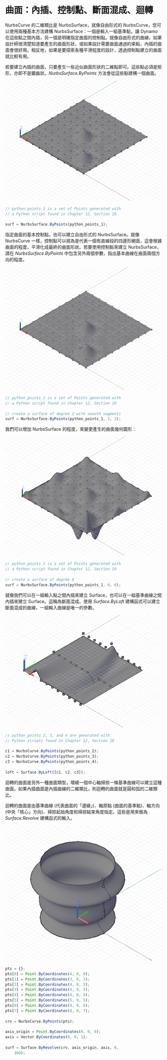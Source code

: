 

# 曲面：內插、控制點、斷面混成、迴轉

NurbsCurve 的二維類比是 NurbsSurface，就像自由形式的 NurbsCurve，您可以使用兩種基本方法建構 NurbsSurface：一個是輸入一組基準點，讓 Dynamo 在這些點之間內插，另一個是明確指定曲面的控制點。就像自由形式的曲線，如果設計師很清楚知道要產生的曲面形狀，或如果設計需要曲面通過約束點，內插的曲面會很好用。相反地，如果是要探索各種平滑程度的設計，透過控制點建立的曲面就比較有用。

若要建立內插的曲面，只要產生一些近似曲面形狀的二維點即可。這些點必須是矩形，亦即不是鋸齒狀。*NurbsSurface.ByPoints* 方法會從這些點建構一個曲面。

![](images/12-6/Surfaces_01.png)

```js
// python_points_1 is a set of Points generated with
// a Python script found in Chapter 12, Section 10

surf = NurbsSurface.ByPoints(python_points_1);
```

指定曲面的基本控制點，也可以建立自由形式的 NurbsSurface。就像 NurbsCurve 一樣，控制點可以視為是代表一個有直線段的四邊形網面，這會根據曲面的程度，平滑化成最終的曲面形狀。若要使用控制點來建立 NurbsSurface，請在 *NurbsSurface.ByPoints* 中包含另外兩個參數，指出基本曲線在曲面兩個方向的程度。

![](images/12-6/Surfaces_02.png)

```js
// python_points_1 is a set of Points generated with
// a Python script found in Chapter 12, Section 10

// create a surface of degree 2 with smooth segments
surf = NurbsSurface.ByPoints(python_points_1, 2, 2);
```

我們可以增加 NurbsSurface 的程度，來變更產生的曲面幾何圖形：

![](images/12-6/Surfaces_03.png)

```js
// python_points_1 is a set of Points generated with
// a Python script found in Chapter 12, Section 10

// create a surface of degree 6
surf = NurbsSurface.ByPoints(python_points_1, 6, 6);
```

就像我們可以在一組輸入點之間內插來建立 Surface，也可以在一組基準曲線之間內插來建立 Surface。這稱為斷面混成。使用 *Surface.ByLoft* 建構函式可以建立斷面混成的曲線，一組輸入曲線是唯一的參數。

![](images/12-6/Surfaces_04.png)

```js
// python_points_2, 3, and 4 are generated with
// Python scripts found in Chapter 12, Section 10

c1 = NurbsCurve.ByPoints(python_points_2);
c2 = NurbsCurve.ByPoints(python_points_3);
c3 = NurbsCurve.ByPoints(python_points_4);

loft = Surface.ByLoft([c1, c2, c3]);
```

迴轉的曲面是另外一種曲面類型，環繞一個中心軸掃掠一條基準曲線可以建立這種曲面。如果內插曲面是內插曲線的二維類比，則迴轉的曲面就是圓和弧的二維類比。

迴轉的曲面是由基準曲線 (代表曲面的「邊緣」)、軸原點 (曲面的基準點)、軸方向 (中央「核心」方向)、掃掠起始角度和掃掠結束角度指定。這些是用來做為 *Surface.Revolve* 建構函式的輸入。

![](images/12-6/Surfaces_05.png)

```js
pts = {};
pts[0] = Point.ByCoordinates(4, 0, 0);
pts[1] = Point.ByCoordinates(3, 0, 1);
pts[2] = Point.ByCoordinates(4, 0, 2);
pts[3] = Point.ByCoordinates(4, 0, 3);
pts[4] = Point.ByCoordinates(4, 0, 4);
pts[5] = Point.ByCoordinates(5, 0, 5);
pts[6] = Point.ByCoordinates(4, 0, 6);
pts[7] = Point.ByCoordinates(4, 0, 7);

crv = NurbsCurve.ByPoints(pts);

axis_origin = Point.ByCoordinates(0, 0, 0);
axis = Vector.ByCoordinates(0, 0, 1);

surf = Surface.ByRevolve(crv, axis_origin, axis, 0,
    360);
```

